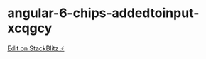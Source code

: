 # angular-6-chips-addedtoinput-xcqgcy

[Edit on StackBlitz ⚡️](https://stackblitz.com/edit/angular-6-chips-addedtoinput-xcqgcy)